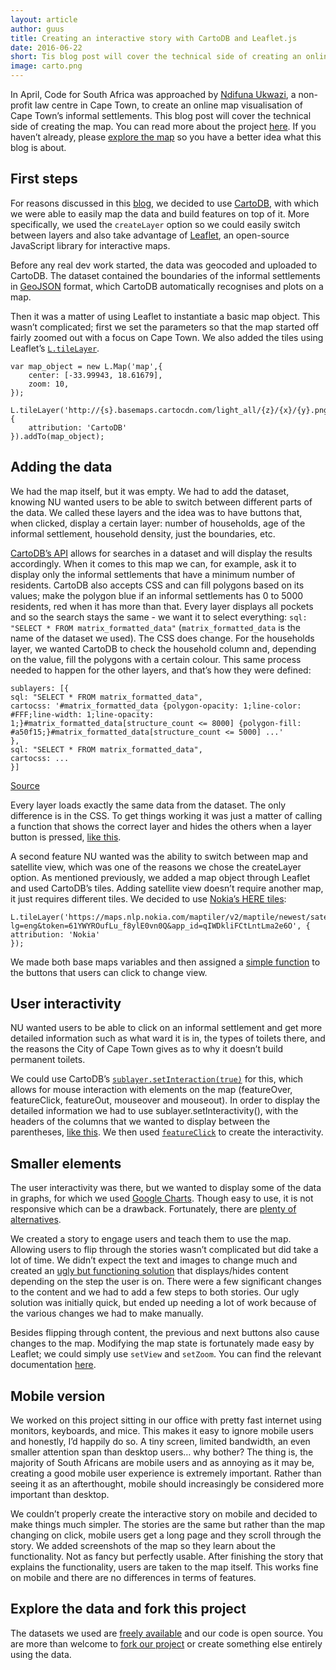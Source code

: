 ```yaml
---
layout: article
author: guus
title: Creating an interactive story with CartoDB and Leaflet.js
date: 2016-06-22
short: Tis blog post will cover the technical side of creating an online map visualisation of Cape Town’s informal settlements. 
image: carto.png
---
```


In April, Code for South Africa was approached by [Ndifuna Ukwazi](http://nu.org.za/), a non-profit law centre in Cape Town, to create an online map visualisation of Cape Town’s informal settlements. This blog post will cover the technical side of creating the map. You can read more about the project [here](http://code4sa.org/2016/06/22/mapping-sanitation.html). If you haven’t already, please [explore the map](http://ismaps.org.za) so you have a better idea what this blog is about.

## First steps

For reasons discussed in this [blog](http://code4sa.org/2016/06/22/mapping-sanitation.html), we decided to use [CartoDB](https://carto.com/), with which we were able to easily map the data and build features on top of it. More specifically, we used the `createLayer` option so we could easily switch between layers and also take advantage of [Leaflet](https://leafletjs.com/), an open-source JavaScript library for interactive maps.

Before any real dev work started, the data was geocoded and uploaded to CartoDB. The dataset contained the boundaries of the informal settlements in [GeoJSON](https://en.wikipedia.org/wiki/GeoJSON) format, which CartoDB automatically recognises and plots on a map.

Then it was a matter of using Leaflet to instantiate a basic map object. This wasn’t complicated; first we set the parameters so that the map started off fairly zoomed out with a focus on Cape Town. We also added the tiles using Leaflet’s [`L.tileLayer`](https://leafletjs.com/reference-1.3.4.html#tilelayer).

```
var map_object = new L.Map('map',{
    center: [-33.99943, 18.61679],
    zoom: 10,
});

L.tileLayer('http://{s}.basemaps.cartocdn.com/light_all/{z}/{x}/{y}.png',{
    attribution: 'CartoDB'
}).addTo(map_object);
```

## Adding the data

We had the map itself, but it was empty. We had to add the dataset, knowing NU wanted users to be able to switch between different parts of the data. We called these layers and the idea was to have buttons that, when clicked, display a certain layer: number of households, age of the informal settlement, household density, just the boundaries, etc.

[CartoDB’s API](https://docs.cartodb.com/cartodb-platform/cartodb-js/api-methods/#cartodbcartodbsublayer) allows for searches in a dataset and will display the results accordingly. When it comes to this map we can, for example, ask it to display only the informal settlements that have a minimum number of residents. CartoDB also accepts CSS and can fill polygons based on its values; make the polygon blue if an informal settlements has 0 to 5000 residents, red when it has more than that. Every layer displays all pockets and so the search stays the same - we want it to select everything: `sql: "SELECT * FROM matrix_formatted_data"` (`matrix_formatted_data` is the name of the dataset we used). The CSS does change. For the households layer, we wanted CartoDB to check the household column and, depending on the value, fill the polygons with a certain colour. This same process needed to happen for the other layers, and that’s how they were defined:

```
sublayers: [{
sql: "SELECT * FROM matrix_formatted_data",
cartocss: '#matrix_formatted_data {polygon-opacity: 1;line-color: #FFF;line-width: 1;line-opacity: 1;}#matrix_formatted_data[structure_count <= 8000] {polygon-fill: #a50f15;}#matrix_formatted_data[structure_count <= 5000] ...'
},
sql: "SELECT * FROM matrix_formatted_data",
cartocss: ...
}]
```
[Source](https://github.com/Code4SA/ismaps/blob/master/js/map-control.js#L28)  

Every layer loads exactly the same data from the dataset. The only difference is in the CSS. To get things working it was just a matter of calling a function that shows the correct layer and hides the others when a layer button is pressed, [like this](https://github.com/Code4SA/ismaps/blob/master/js/map-control.js#L320).

A second feature NU wanted was the ability to switch between map and satellite view, which was one of the reasons we chose the createLayer option. As mentioned previously, we added a map object through Leaflet and used CartoDB’s tiles. Adding satellite view doesn’t require another map, it just requires different tiles. We decided to use [Nokia’s HERE tiles](https://developer.here.com/documentation/maps/topics/map-types.html):

```
L.tileLayer('https://maps.nlp.nokia.com/maptiler/v2/maptile/newest/satellite.day/{z}/{x}/{y}/256/png8?lg=eng&token=61YWYROufLu_f8ylE0vn0Q&app_id=qIWDkliFCtLntLma2e6O', {
attribution: 'Nokia'
});
```

We made both base maps variables and then assigned a [simple function](https://github.com/Code4SA/ismaps/blob/master/js/map-control.js#L172) to the buttons that users can click to change view.

## User interactivity

NU wanted users to be able to click on an informal settlement and get more detailed information such as what ward it is in, the types of toilets there, and the reasons the City of Cape Town gives as to why it doesn’t build permanent toilets.

We could use CartoDB’s [`sublayer.setInteraction(true)`](https://carto.com/docs/carto-engine/carto-js/api-methods/) for this, which allows for mouse interaction with elements on the map (featureOver, featureClick, featureOut, mouseover and mouseout). In order to display the detailed information we had to use sublayer.setInteractivity(), with the headers of the columns that we wanted to display between the parentheses, [like this](https://github.com/Code4SA/ismaps/blob/master/js/map-control.js#L102). We then used [`featureClick`](https://carto.com/docs/carto-engine/carto-js/events/) to create the interactivity.

## Smaller elements

The user interactivity was there, but we wanted to display some of the data in graphs, for which we used [Google Charts](https://developers.google.com/chart/). Though easy to use, it is not responsive which can be a drawback. Fortunately, there are [plenty of alternatives](https://www.sitepoint.com/15-best-javascript-charting-libraries/).

We created a story to engage users and teach them to use the map. Allowing users to flip through the stories wasn’t complicated but did take a lot of time. We didn’t expect the text and images to change much and created an [ugly but functioning solution](https://github.com/Code4SA/ismaps/blob/master/js/map-control.js#L637) that displays/hides content depending on the step the user is on. There were a few significant changes to the content and we had to add a few steps to both stories. Our ugly solution was initially quick, but ended up needing a lot of work because of the various changes we had to make manually.

Besides flipping through content, the previous and next buttons also cause changes to the map. Modifying the map state is fortunately made easy by Leaflet; we could simply use `setView` and `setZoom`. You can find the relevant documentation [here](https://leafletjs.com/reference-1.3.4.html#map-set-methods).

## Mobile version

We worked on this project sitting in our office with pretty fast internet using monitors, keyboards, and mice. This makes it easy to ignore mobile users and honestly, I’d happily do so. A tiny screen, limited bandwidth, an even smaller attention span than desktop users… why bother? The thing is, the majority of South Africans are mobile users and as annoying as it may be, creating a good mobile user experience is extremely important. Rather than seeing it as an afterthought, mobile should increasingly be considered more important than desktop.

We couldn’t properly create the interactive story on mobile and decided to make things much simpler. The stories are the same but rather than the map changing on click, mobile users get a long page and they scroll through the story. We added screenshots of the map so they learn about the functionality. Not as fancy but perfectly usable. After finishing the story that explains the functionality, users are taken to the map itself. This works fine on mobile and there are no differences in terms of features.

## Explore the data and fork this project

The datasets we used are [freely available](http://ismaps.org.za/disclosure.html) and our code is open source. You are more than welcome to [fork our project](https://github.com/Code4SA/ismaps) or create something else entirely using the data.